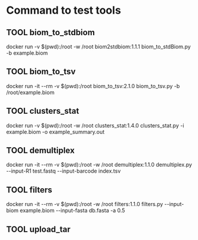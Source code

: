 # Command to test tools

##  TOOL biom_to_stdbiom
docker run -v $(pwd):/root -w /root biom2stdbiom:1.1.1 biom_to_stdBiom.py -b example.biom

##  TOOL biom_to_tsv
docker run -it --rm -v $(pwd):/root biom_to_tsv:2.1.0 biom_to_tsv.py -b /root/example.biom

##  TOOL clusters_stat
docker run -v $(pwd):/root -w /root clusters_stat:1.4.0 clusters_stat.py -i example.biom -o example_summary.out

##  TOOL demultiplex
docker run -it --rm -v $(pwd):/root -w /root demultiplex:1.1.0 demultiplex.py --input-R1 test.fastq --input-barcode index.tsv

##  TOOL filters
docker run -it --rm -v $(pwd):/root -w /root filters:1.1.0 filters.py --input-biom example.biom --input-fasta db.fasta -a 0.5

##  TOOL upload_tar







